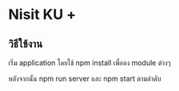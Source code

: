 # Nisit KU +
## วิธีใช้งาน
เริ่ม application โดยใช้ npm install เพื่อลง module ต่างๆ

หลังจากนั้น npm run server และ npm start ตามลำดับ